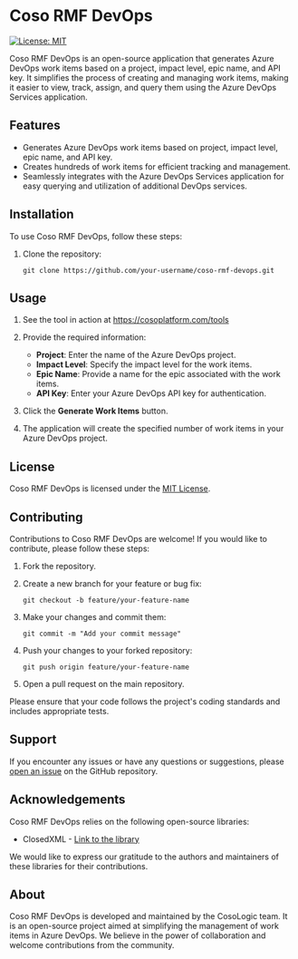 # Coso RMF DevOps

[![License: MIT](https://img.shields.io/badge/License-MIT-yellow.svg)](https://opensource.org/licenses/MIT)

Coso RMF DevOps is an open-source application that generates Azure DevOps work items based on a project, impact level, epic name, and API key. It simplifies the process of creating and managing work items, making it easier to view, track, assign, and query them using the Azure DevOps Services application.

## Features

- Generates Azure DevOps work items based on project, impact level, epic name, and API key.
- Creates hundreds of work items for efficient tracking and management.
- Seamlessly integrates with the Azure DevOps Services application for easy querying and utilization of additional DevOps services.

## Installation

To use Coso RMF DevOps, follow these steps:

1. Clone the repository:

   ```shell
   git clone https://github.com/your-username/coso-rmf-devops.git
   ```

## Usage

1. See the tool in action at https://cosoplatform.com/tools

2. Provide the required information:

   - **Project**: Enter the name of the Azure DevOps project.
   - **Impact Level**: Specify the impact level for the work items.
   - **Epic Name**: Provide a name for the epic associated with the work items.
   - **API Key**: Enter your Azure DevOps API key for authentication.

3. Click the **Generate Work Items** button.

4. The application will create the specified number of work items in your Azure DevOps project.

## License

Coso RMF DevOps is licensed under the [MIT License](LICENSE).

## Contributing

Contributions to Coso RMF DevOps are welcome! If you would like to contribute, please follow these steps:

1. Fork the repository.

2. Create a new branch for your feature or bug fix:

   ```shell
   git checkout -b feature/your-feature-name
   ```

3. Make your changes and commit them:

   ```shell
   git commit -m "Add your commit message"
   ```

4. Push your changes to your forked repository:

   ```shell
   git push origin feature/your-feature-name
   ```

5. Open a pull request on the main repository.

Please ensure that your code follows the project's coding standards and includes appropriate tests.

## Support

If you encounter any issues or have any questions or suggestions, please [open an issue](https://github.com/your-username/coso-rmf-devops/issues) on the GitHub repository.

## Acknowledgements

Coso RMF DevOps relies on the following open-source libraries:

- ClosedXML - [Link to the library]([https://github.com/library1](https://github.com/ClosedXML/ClosedXML))

We would like to express our gratitude to the authors and maintainers of these libraries for their contributions.

## About

Coso RMF DevOps is developed and maintained by the CosoLogic team. It is an open-source project aimed at simplifying the management of work items in Azure DevOps. We believe in the power of collaboration and welcome contributions from the community.
